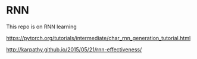 # RNN
This repo is on RNN learning

https://pytorch.org/tutorials/intermediate/char_rnn_generation_tutorial.html

http://karpathy.github.io/2015/05/21/rnn-effectiveness/
